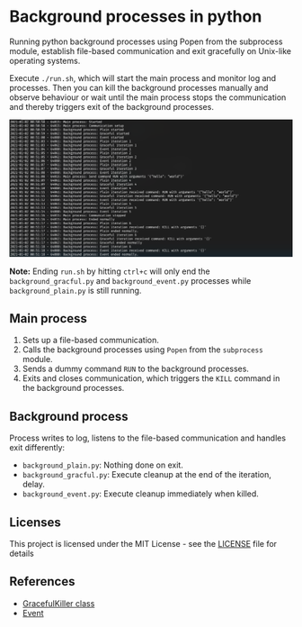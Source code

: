 # Background processes in python

Running python background processes using Popen from the subprocess module, establish file-based communication and exit gracefully on Unix-like operating systems.

Execute `./run.sh`, which will start the main process and monitor log and processes.
Then you can kill the background processes manually and observe behaviour or wait until the main process stops the communication and thereby triggers exit of the background processes.

![Logs of the a run.sh execution](docs/run.png)

**Note:** Ending `run.sh` by hitting `ctrl+c` will only end the `background_gracful.py` and `background_event.py` processes while `background_plain.py` is still running.

## Main process

1. Sets up a file-based communication.
2. Calls the background processes using `Popen` from the `subprocess` module.
3. Sends a dummy command `RUN` to the background processes.
4. Exits and closes communication, which triggers the `KILL` command in the background processes.

## Background process

Process writes to log, listens to the file-based communication and handles exit differently:

* `background_plain.py`: Nothing done on exit.
* `background_gracful.py`: Execute cleanup at the end of the iteration, delay.
* `background_event.py`: Execute cleanup immediately when killed.

## Licenses

This project is licensed under the MIT License - see the [LICENSE](LICENSE) file for details

## References

* [GracefulKiller class](https://stackoverflow.com/questions/18499497/how-to-process-sigterm-signal-gracefully)
* [Event](https://stackoverflow.com/questions/5114292/break-interrupt-a-time-sleep-in-python/46346184#46346184)
